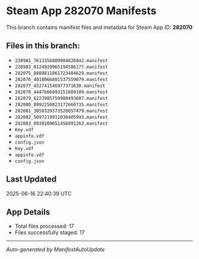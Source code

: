 # Steam App 282070 Manifests

This branch contains manifest files and metadata for Steam App ID: **282070**

## Files in this branch:
- `228981_7613356809904826842.manifest`
- `228983_8124929965194586177.manifest`
- `282075_8880811861723404629.manifest`
- `282076_4018066801537559079.manifest`
- `282077_452741546977371630.manifest`
- `282078_4447666893151889109.manifest`
- `282079_6223985759980493607.manifest`
- `282080_8992250823172660735.manifest`
- `282081_3050329373520057479.manifest`
- `282082_5097219911030405993.manifest`
- `282083_8930109651456891263.manifest`
- `Key.vdf`
- `appinfo.vdf`
- `config.json`
- `Key.vdf`
- `appinfo.vdf`
- `config.json`

## Last Updated
2025-06-16 22:40:39 UTC

## App Details
- Total files processed: 17
- Files successfully staged: 17

---
*Auto-generated by ManifestAutoUpdate*
